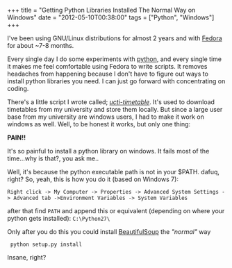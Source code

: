 +++
title = "Getting Python Libraries Installed The Normal Way on Windows"
date = "2012-05-10T00:38:00"
tags = ["Python", "Windows"]
+++

I've been using GNU/Linux distributions for almost 2 years and with [Fedora](https://fedoraproject.org) for about ~7-8 months. 

Every single day I do some experiments with [python](http://python.org), and every single time it makes me feel comfortable using Fedora to write scripts. It removes headaches from happening because I don't have to figure out ways to install python libraries you need. I can just go forward with concentrating on coding.

There's a little script I wrote called; *[ucti-timetable](https://github.com/mavjs/ucti-timetable)*. It's used to download timetables from my university and store them locally. But since a large user base from my university are windows users, I had to make it work on windows as well. Well, to be honest it works, but only one thing:

**PAIN!!**

It's so painful to install a python library on windows. It fails most of the time...why is that?, you ask me..

Well, it's because the python executable path is not in your $PATH. dafuq, right? So, yeah, this is how you do it (based on Windows 7):

```Right click -> My Computer -> Properties -> Advanced System Settings -> Advanced tab ->Environment Variables -> System Variables```

after that find ```PATH``` and append this or equivalent (depending on where your python gets installed): ```C:\Python27\```

Only after you do this you could install [BeautifulSoup](http://www.crummy.com/software/BeautifulSoup) the *"normal"* way

``` python setup.py install```

Insane, right?
